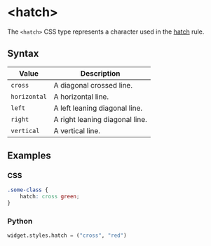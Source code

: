 # &lt;hatch&gt;

The `<hatch>` CSS type represents a character used in the [hatch](../styles/hatch.md) rule.

## Syntax

| Value        | Description                    |
| ------------ | ------------------------------ |
| `cross`      | A diagonal crossed line.       |
| `horizontal` | A horizontal line.             |
| `left`       | A left leaning diagonal line.  |
| `right`      | A right leaning diagonal line. |
| `vertical`   | A vertical line.               |




## Examples

### CSS

<!--
Include a good variety of examples.
If the type has many different syntaxes, cover all of them.
Add comments when needed/if helpful.
-->

```css
.some-class {
    hatch: cross green;
}
```

### Python

<!-- Same examples as above. -->

```py
widget.styles.hatch = ("cross", "red")
```
